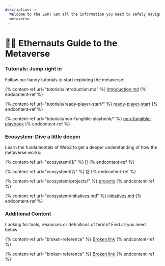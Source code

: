```yaml
---
description: >-
  Welcome to the EGM! Get all the information you need to safely navigate the
  metaverse.
---
```


# 🧑🚀 Ethernauts Guide to the Metaverse

### Tutorials: Jump right in

Follow our handy tutorials to start exploring the metaverse:

{% content-ref url="tutorials/introduction.md" %}
[introduction.md](tutorials/introduction.md)
{% endcontent-ref %}

{% content-ref url="tutorials/ready-player-start/" %}
[ready-player-start](tutorials/ready-player-start/)
{% endcontent-ref %}

{% content-ref url="tutorials/non-fungible-playbook/" %}
[non-fungible-playbook](tutorials/non-fungible-playbook/)
{% endcontent-ref %}

### Ecosystem: Dive a little deeper

Learn the fundamentals of Web3 to get a deeper understanding of how the metaverse works:

{% content-ref url="ecosystem/l1/" %}
[l1](ecosystem/l1/)
{% endcontent-ref %}

{% content-ref url="ecosystem/l2/" %}
[l2](ecosystem/l2/)
{% endcontent-ref %}

{% content-ref url="ecosystem/projects/" %}
[projects](ecosystem/projects/)
{% endcontent-ref %}

{% content-ref url="ecosystem/initiatives.md" %}
[initiatives.md](ecosystem/initiatives.md)
{% endcontent-ref %}

### Additional Content

Looking for tools, resources or definitions of terms? Find all you need below:

{% content-ref url="broken-reference" %}
[Broken link](broken-reference)
{% endcontent-ref %}

{% content-ref url="broken-reference" %}
[Broken link](broken-reference)
{% endcontent-ref %}
